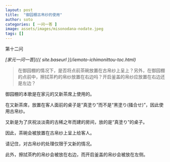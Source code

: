 ```yaml
---
layout: post
title:  "御园棚古帛纱的使用"
author: soto
categories: [ 一问一答 ]
image: assets/images/misonodana-nodate.jpeg
tags: []
---
```


第十二问

*[家元一问一答]({{ site.baseurl }}/iemoto-ichimonittou-toc.html)*

> 在御园棚的情况下，是否将点前茶碗放置在古帛纱上呈上？另外，在御园棚的点前中，擦拭茶杓的帛纱放置在右边吗？开启釜盖的帛纱应放置在右边还是左边？

御园棚的本歌是在家元的又新茶席上使用的。

在又新茶席，放置在客人面前的桌子是“真塗り”而不是“黑塗り(掻合せ)”，因此使用古帛纱。

又新是为了庆祝淡淡斋的古稀之年而建的房间，放的是“真塗り”的桌子。

因此，茶碗会被放置在古帛纱上呈上给客人。

请记住，对古帛纱的处理仅限于又新的情况。

此外，擦拭茶杓的帛纱会被放在右边，而开启釜盖的帛纱会被放在左侧。
